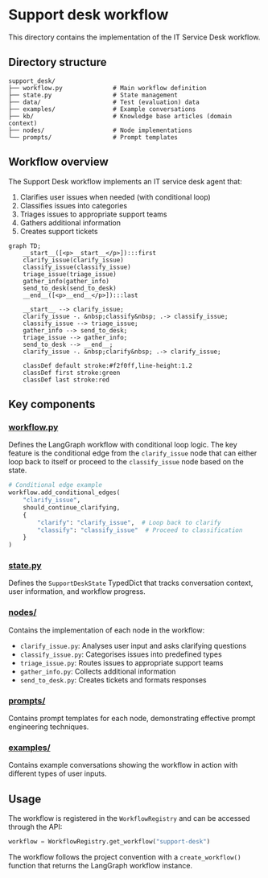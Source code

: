 # Support desk workflow

This directory contains the implementation of the IT Service Desk workflow.

## Directory structure

```
support_desk/
├── workflow.py              # Main workflow definition
├── state.py                 # State management
├── data/                    # Test (evaluation) data
├── examples/                # Example conversations
├── kb/                      # Knowledge base articles (domain context)
├── nodes/                   # Node implementations
└── prompts/                 # Prompt templates
```

## Workflow overview

The Support Desk workflow implements an IT service desk agent that:

1. Clarifies user issues when needed (with conditional loop)
2. Classifies issues into categories
3. Triages issues to appropriate support teams
4. Gathers additional information
5. Creates support tickets

```mermaid
graph TD;
    __start__([<p>__start__</p>]):::first
    clarify_issue(clarify_issue)
    classify_issue(classify_issue)
    triage_issue(triage_issue)
    gather_info(gather_info)
    send_to_desk(send_to_desk)
    __end__([<p>__end__</p>]):::last

    __start__ --> clarify_issue;
    clarify_issue -. &nbsp;classify&nbsp; .-> classify_issue;
    classify_issue --> triage_issue;
    gather_info --> send_to_desk;
    triage_issue --> gather_info;
    send_to_desk --> __end__;
    clarify_issue -. &nbsp;clarify&nbsp; .-> clarify_issue;
    
    classDef default stroke:#f2f0ff,line-height:1.2
    classDef first stroke:green
    classDef last stroke:red
```

## Key components

### [workflow.py](workflow.py)

Defines the LangGraph workflow with conditional loop logic. The key feature is the conditional edge from the `clarify_issue` node that can either loop back to itself or proceed to the `classify_issue` node based on the state.

```python
# Conditional edge example
workflow.add_conditional_edges(
    "clarify_issue",
    should_continue_clarifying,
    {
        "clarify": "clarify_issue",  # Loop back to clarify
        "classify": "classify_issue"  # Proceed to classification
    }
)
```

### [state.py](state.py)

Defines the `SupportDeskState` TypedDict that tracks conversation context, user information, and workflow progress.

### [nodes/](nodes/)

Contains the implementation of each node in the workflow:
- `clarify_issue.py`: Analyses user input and asks clarifying questions
- `classify_issue.py`: Categorises issues into predefined types
- `triage_issue.py`: Routes issues to appropriate support teams
- `gather_info.py`: Collects additional information
- `send_to_desk.py`: Creates tickets and formats responses

### [prompts/](prompts/)

Contains prompt templates for each node, demonstrating effective prompt engineering techniques.

### [examples/](examples/)

Contains example conversations showing the workflow in action with different types of user inputs.

## Usage

The workflow is registered in the `WorkflowRegistry` and can be accessed through the API:

```python
workflow = WorkflowRegistry.get_workflow("support-desk")
```

The workflow follows the project convention with a `create_workflow()` function that returns the LangGraph workflow instance.

